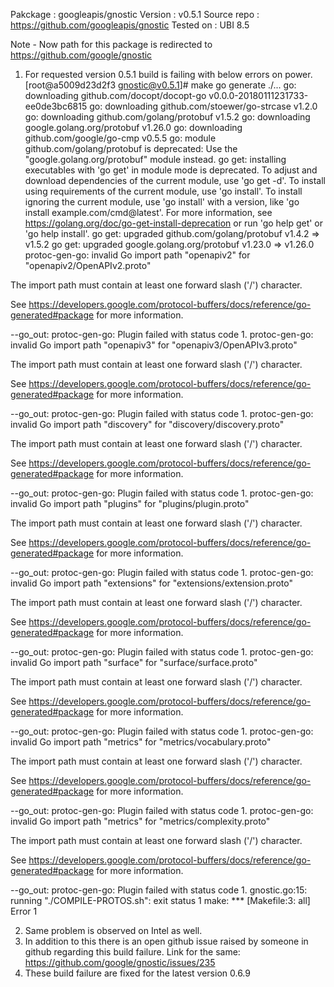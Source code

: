Pakckage    : googleapis/gnostic
Version     : v0.5.1
Source repo : https://github.com/googleapis/gnostic
Tested on   : UBI 8.5

Note - Now path for this package is redirected to https://github.com/google/gnostic

1. For requested version 0.5.1 build is failing with below errors on power.
[root@a5009d23d2f3 gnostic@v0.5.1]# make
go generate ./...
go: downloading github.com/docopt/docopt-go v0.0.0-20180111231733-ee0de3bc6815
go: downloading github.com/stoewer/go-strcase v1.2.0
go: downloading github.com/golang/protobuf v1.5.2
go: downloading google.golang.org/protobuf v1.26.0
go: downloading github.com/google/go-cmp v0.5.5
go: module github.com/golang/protobuf is deprecated: Use the "google.golang.org/protobuf" module instead.
go get: installing executables with 'go get' in module mode is deprecated.
        To adjust and download dependencies of the current module, use 'go get -d'.
        To install using requirements of the current module, use 'go install'.
        To install ignoring the current module, use 'go install' with a version,
        like 'go install example.com/cmd@latest'.
        For more information, see https://golang.org/doc/go-get-install-deprecation
        or run 'go help get' or 'go help install'.
go get: upgraded github.com/golang/protobuf v1.4.2 => v1.5.2
go get: upgraded google.golang.org/protobuf v1.23.0 => v1.26.0
protoc-gen-go: invalid Go import path "openapiv2" for "openapiv2/OpenAPIv2.proto"

The import path must contain at least one forward slash ('/') character.

See https://developers.google.com/protocol-buffers/docs/reference/go-generated#package for more information.

--go_out: protoc-gen-go: Plugin failed with status code 1.
protoc-gen-go: invalid Go import path "openapiv3" for "openapiv3/OpenAPIv3.proto"

The import path must contain at least one forward slash ('/') character.

See https://developers.google.com/protocol-buffers/docs/reference/go-generated#package for more information.

--go_out: protoc-gen-go: Plugin failed with status code 1.
protoc-gen-go: invalid Go import path "discovery" for "discovery/discovery.proto"

The import path must contain at least one forward slash ('/') character.

See https://developers.google.com/protocol-buffers/docs/reference/go-generated#package for more information.

--go_out: protoc-gen-go: Plugin failed with status code 1.
protoc-gen-go: invalid Go import path "plugins" for "plugins/plugin.proto"

The import path must contain at least one forward slash ('/') character.

See https://developers.google.com/protocol-buffers/docs/reference/go-generated#package for more information.

--go_out: protoc-gen-go: Plugin failed with status code 1.
protoc-gen-go: invalid Go import path "extensions" for "extensions/extension.proto"

The import path must contain at least one forward slash ('/') character.

See https://developers.google.com/protocol-buffers/docs/reference/go-generated#package for more information.

--go_out: protoc-gen-go: Plugin failed with status code 1.
protoc-gen-go: invalid Go import path "surface" for "surface/surface.proto"

The import path must contain at least one forward slash ('/') character.

See https://developers.google.com/protocol-buffers/docs/reference/go-generated#package for more information.

--go_out: protoc-gen-go: Plugin failed with status code 1.
protoc-gen-go: invalid Go import path "metrics" for "metrics/vocabulary.proto"

The import path must contain at least one forward slash ('/') character.

See https://developers.google.com/protocol-buffers/docs/reference/go-generated#package for more information.

--go_out: protoc-gen-go: Plugin failed with status code 1.
protoc-gen-go: invalid Go import path "metrics" for "metrics/complexity.proto"

The import path must contain at least one forward slash ('/') character.

See https://developers.google.com/protocol-buffers/docs/reference/go-generated#package for more information.

--go_out: protoc-gen-go: Plugin failed with status code 1.
gnostic.go:15: running "./COMPILE-PROTOS.sh": exit status 1
make: *** [Makefile:3: all] Error 1


2. Same problem is observed on Intel as well. 
3. In addition to this there is an open github issue raised by someone in github regarding this build failure.
   Link for the same: https://github.com/google/gnostic/issues/235
4. These build failure are fixed for the latest version 0.6.9
